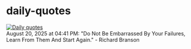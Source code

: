 # daily-quotes
[![Daily quotes](https://github.com/ceepu8/daily-quotes/actions/workflows/daily-quote.yml/badge.svg)](https://github.com/ceepu8/daily-quotes/actions/workflows/daily-quote.yml)<br/>
August 20, 2025 at 04:41 PM: "Do Not Be Embarrassed By Your Failures, Learn From Them And Start Again." - Richard Branson
